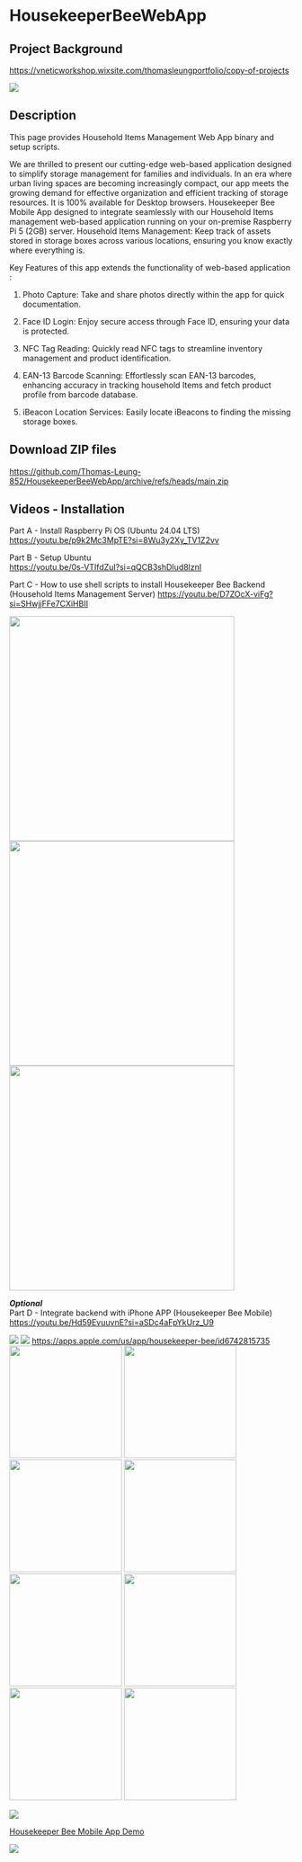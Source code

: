 # HousekeeperBeeWebApp

## Project Background

https://vneticworkshop.wixsite.com/thomasleungportfolio/copy-of-projects

<img src="https://static.wixstatic.com/media/0d7edc_317a530add0e4077b6f649a99cfcd504~mv2.png/v1/fill/w_600,h_169,al_c,q_85,enc_avif,quality_auto/0d7edc_317a530add0e4077b6f649a99cfcd504~mv2.png">    

## Description  

This page provides Household Items Management Web App binary and setup scripts.

We are thrilled to present our cutting-edge web-based application designed to simplify storage management for families and individuals. In an era where urban living spaces are becoming increasingly compact, our app meets the growing demand for effective organization and efficient tracking of storage resources. It is 100% available for Desktop browsers. 
Housekeeper Bee Mobile​​ App designed to integrate seamlessly with our Household Items management web-based application running on your on-premise Raspberry Pi 5 (2GB) server. Household Items Management: Keep track of assets stored in storage boxes across various locations, ensuring you know exactly where everything is.

Key Features of this app extends the functionality of web-based application :

1. Photo Capture: Take and share photos directly within the app for quick documentation.

2. Face ID Login: Enjoy secure access through Face ID, ensuring your data is protected.

3. NFC Tag Reading: Quickly read NFC tags to streamline inventory management and product identification.

4. EAN-13 Barcode Scanning: Effortlessly scan EAN-13 barcodes, enhancing accuracy in tracking household Items and fetch product profile from barcode database.

5. iBeacon Location Services: Easily locate iBeacons to finding the missing storage boxes.

## Download ZIP files

https://github.com/Thomas-Leung-852/HousekeeperBeeWebApp/archive/refs/heads/main.zip


## Videos - Installation 

Part A - Install Raspberry Pi OS (Ubuntu 24.04 LTS)  
<a href="https://youtu.be/p9k2Mc3MpTE?si=8Wu3y2Xy_TV1Z2vv" target="_blank">https://youtu.be/p9k2Mc3MpTE?si=8Wu3y2Xy_TV1Z2vv</a>

Part B - Setup Ubuntu   
<a href="https://youtu.be/0s-VTIfdZuI?si=qQCB3shDIud8lznI" target="_blank">https://youtu.be/0s-VTIfdZuI?si=qQCB3shDIud8lznI</a>


Part C - How to use shell scripts to install Housekeeper Bee Backend (Household Items Management Server) 
<a href="https://youtu.be/D7ZOcX-viFg?si=SHwjjFFe7CXiHBII" target="_blank">https://youtu.be/D7ZOcX-viFg?si=SHwjjFFe7CXiHBII</a>  

<img src="https://static.wixstatic.com/media/0d7edc_b360bcdc06ff40cd85dec66167ef788d~mv2.png/v1/fill/w_653,h_403,al_c,lg_1,q_85,enc_avif,quality_auto/0d7edc_b360bcdc06ff40cd85dec66167ef788d~mv2.png" width="400px">    
<img src="https://static.wixstatic.com/media/0d7edc_612de77aaa774881910fd2b0a3c20bae~mv2.png/v1/fill/w_653,h_410,al_c,lg_1,q_85,enc_avif,quality_auto/0d7edc_612de77aaa774881910fd2b0a3c20bae~mv2.png" width="400px">    
<img src="https://static.wixstatic.com/media/0d7edc_9e6c673d4e0246b5ace64edde3d087b1~mv2.png/v1/fill/w_457,h_366,al_c,q_85,usm_0.66_1.00_0.01,enc_avif,quality_auto/0d7edc_9e6c673d4e0246b5ace64edde3d087b1~mv2.png" width="400px">    

***Optional***   
Part D - Integrate backend with iPhone APP (Housekeeper Bee Mobile)       
<a href="https://youtu.be/Hd59EvuuvnE?si=aSDc4aFpYkUrz_U9" target="_blank">https://youtu.be/Hd59EvuuvnE?si=aSDc4aFpYkUrz_U9</a> 

![](https://static.wixstatic.com/media/0d7edc_1bcb878f532a46ac85d3a9d6749238a7~mv2.png/v1/fill/w_119,h_115,al_c,q_85,usm_0.66_1.00_0.01,enc_avif,quality_auto/0d7edc_1bcb878f532a46ac85d3a9d6749238a7~mv2.png) ![](https://static.wixstatic.com/media/0d7edc_676bcb046f9347289b048dc66848717b~mv2.png/v1/fill/w_113,h_115,al_c,q_85,usm_0.66_1.00_0.01,enc_avif,quality_auto/0d7edc_676bcb046f9347289b048dc66848717b~mv2.png)
https://apps.apple.com/us/app/housekeeper-bee/id6742815735  
<img src="https://static.wixstatic.com/media/0d7edc_ecf143e7d8f8476897d9164a0c8ad031~mv2.png/v1/fill/w_290,h_567,al_c,q_85,usm_0.66_1.00_0.01,enc_avif,quality_auto/IMG_8110.png" width="200px">
<img src="https://static.wixstatic.com/media/0d7edc_d109f814d31642858b6d36055de64948~mv2.png/v1/fill/w_308,h_567,al_c,q_85,usm_0.66_1.00_0.01,enc_avif,quality_auto/IMG_8111.png" width="200px">
<img src="https://static.wixstatic.com/media/0d7edc_2bf769122808442d8220ed7b6d4526d0~mv2.png/v1/fill/w_264,h_567,al_c,q_85,usm_0.66_1.00_0.01,enc_avif,quality_auto/scan%20barcode.png" width="200px">
<img src="https://static.wixstatic.com/media/0d7edc_b1d684095bfb42a4bf4b0adc2825c48f~mv2.png/v1/fill/w_308,h_626,al_c,q_85,usm_0.66_1.00_0.01,enc_avif,quality_auto/searching.png" width="200px">    
<img src="https://static.wixstatic.com/media/0d7edc_506587880bc64c20b8d9c53e28243785~mv2.png/v1/fill/w_158,h_342,al_c,q_85,usm_0.66_1.00_0.01,enc_avif,quality_auto/IMG_8113.png" width="200px">
<img src="https://static.wixstatic.com/media/0d7edc_e91d8b3efa1e4d178d25dfbf53111b8b~mv2.png/v1/fill/w_158,h_342,al_c,q_85,usm_0.66_1.00_0.01,enc_avif,quality_auto/IMG_7797.png" width="200px">
<img src="https://static.wixstatic.com/media/0d7edc_e91d8b3efa1e4d178d25dfbf53111b8b~mv2.png/v1/fill/w_158,h_342,al_c,q_85,usm_0.66_1.00_0.01,enc_avif,quality_auto/IMG_7797.png" width="200px">
<img src="https://static.wixstatic.com/media/0d7edc_c86a5603a86b436484c449618bfa98fe~mv2.jpeg/v1/fill/w_274,h_626,al_c,q_80,usm_0.66_1.00_0.01,enc_avif,quality_auto/boxes.jpeg" width="200px">   

![](https://static.wixstatic.com/media/0d7edc_f0531522998c4ed08d8d7cdd991a2968~mv2.jpeg/v1/crop/x_0,y_43,w_2016,h_1403/fill/w_707,h_490,al_c,q_80,usm_0.66_1.00_0.01,enc_avif,quality_auto/IMG_7445.jpeg)      

<a href="https://www.youtube.com/watch?v=nN9iC1CJG3g" target="_blank">Housekeeper Bee Mobile App Demo</a>    

[![](https://markdown-videos-api.jorgenkh.no/youtube/nN9iC1CJG3g)](https://youtu.be/nN9iC1CJG3g)  

